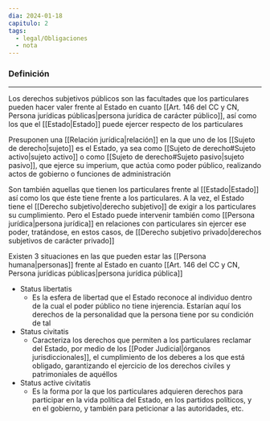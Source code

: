 ```yaml
---
dia: 2024-01-18
capitulo: 2
tags:
  - legal/Obligaciones
  - nota
---
```

### Definición
---
Los derechos subjetivos públicos son las facultades que los particulares pueden hacer valer frente al Estado en cuanto [[Art. 146 del CC y CN, Persona jurídicas públicas|persona jurídica de carácter público]], así como los que el [[Estado|Estado]] puede ejercer respecto de los particulares

Presuponen una [[Relación jurídica|relación]] en la que uno de los [[Sujeto de derecho|sujeto]] es el Estado, ya sea como [[Sujeto de derecho#Sujeto activo|sujeto activo]] o como [[Sujeto de derecho#Sujeto pasivo|sujeto pasivo]], que ejerce su imperium, que actúa como poder público, realizando actos de gobierno o funciones de administración

Son también aquellas que tienen los particulares frente al [[Estado|Estado]] así como los que éste tiene frente a los particulares. A la vez, el Estado tiene el [[Derecho subjetivo|derecho subjetivo]] de exigir a los particulares su cumplimiento. Pero el Estado puede intervenir también como [[Persona jurídica|persona jurídica]] en relaciones con particulares sin ejercer ese poder, tratándose, en estos casos, de [[Derecho subjetivo privado|derechos subjetivos de carácter privado]]

Existen 3 situaciones en las que pueden estar las [[Persona humana|personas]] frente al Estado en cuanto [[Art. 146 del CC y CN, Persona jurídicas públicas|persona jurídica pública]]
* Status libertatis
	* Es la esfera de libertad que el Estado reconoce al individuo dentro de la cual el poder público no tiene injerencia. Estarían aquí los derechos de la personalidad que la persona tiene por su condición de tal
* Status civitatis
	* Caracteriza los derechos que permiten a los particulares reclamar del Estado, por medio de los [[Poder Judicial|órganos jurisdiccionales]], el cumplimiento de los deberes a los que está obligado, garantizando el ejercicio de los derechos civiles y patrimoniales de aquéllos
* Status active civitatis
	* Es la forma por la que los particulares adquieren derechos para participar en la vida política del Estado, en los partidos políticos, y en el gobierno, y también para peticionar a las autoridades, etc.